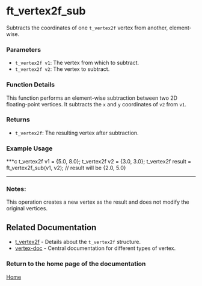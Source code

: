 # ft_vertex2f_sub
Subtracts the coordinates of one `t_vertex2f` vertex from another, element-wise.

### Parameters
- `t_vertex2f v1`: The vertex from which to subtract.
- `t_vertex2f v2`: The vertex to subtract.

### Function Details
This function performs an element-wise subtraction between two 2D floating-point vertices. It subtracts the `x` and `y` coordinates of `v2` from `v1`.

### Returns
- `t_vertex2f`: The resulting vertex after subtraction.

### Example Usage
***c
t_vertex2f v1 = {5.0, 8.0};
t_vertex2f v2 = {3.0, 3.0};
t_vertex2f result = ft_vertex2f_sub(v1, v2);
// result will be {2.0, 5.0}
***

### Notes:
This operation creates a new vertex as the result and does not modify the original vertices.

## Related Documentation
- [t_vertex2f](./t_vertex2f.md) - Details about the `t_vertex2f` structure.
- [vertex-doc](../vertex-doc.md) - Central documentation for different types of vertex.

### Return to the home page of the documentation
[Home](../../home.md)
